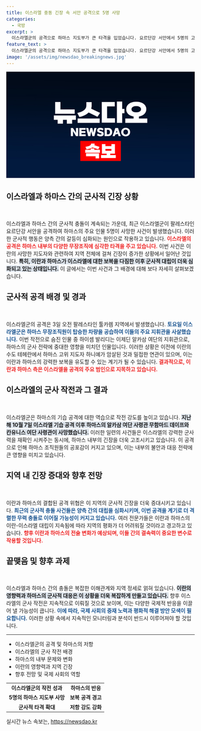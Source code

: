 ```yaml
---
title: 이스라엘 중동 긴장 속 서안 공격으로 5명 사망
categories:
  - 국방
excerpt: >
  이스라엘군의 공격으로 하마스 지도부가 큰 타격을 입었습니다. 요르단강 서안에서 5명의 고위 무장 지도자가 사망하며 긴장이 고조되고 있는 가운데, 이란과 하마스의 보복 선언이 주목받고 있습니다. 클릭해서 더 알아보세요!
feature_text: >
  이스라엘군의 공격으로 하마스 지도부가 큰 타격을 입었습니다. 요르단강 서안에서 5명의 고위 무장 지도자가 사망하며 긴장이 고조되고 있는 가운데, 이란과 하마스의 보복 선언이 주목받고 있습니다. 클릭해서 더 알아보세요!
image: '/assets/img/newsdao_breakingnews.jpg'
---
```


<p><img src="/assets/img/newsdao_breakingnews.jpg" alt="firstkoreanews 속보" /></p>

<h2 data-ke-size="size26">이스라엘과 하마스 간의 군사적 긴장 상황</h2>

<p data-ke-size="size16">&nbsp;</p>

<p>이스라엘과 하마스 간의 군사적 충돌이 계속되는 가운데, 최근 이스라엘군이 팔레스타인 요르단강 서안을 공격하여 하마스의 주요 인물 5명이 사망한 사건이 발생했습니다. 이러한 군사적 행동은 양측 간의 갈등이 심화되는 원인으로 작용하고 있습니다. <b><span style="color: #ee2323;">이스라엘의 공격은 하마스 내부의 다양한 무장조직에 심각한 타격을 주고 있습니다.</span></b> 이번 사건은 이란의 사망한 지도자와 관련하여 지역 전체에 걸쳐 긴장이 증가한 상황에서 일어난 것입니다. <b><span style="background-color: #21538527;">특히, 이란과 하마스가 이스라엘에 대한 보복을 다짐한 이후 군사적 대립이 더욱 심화되고 있는 상태입니다.</span></b> 이 글에서는 이번 사건과 그 배경에 대해 보다 자세히 살펴보겠습니다.</p>

<h2 data-ke-size="size26">군사적 공격 배경 및 경과</h2>

<p data-ke-size="size16">&nbsp;</p>

<p>이스라엘군의 공격은 3일 오전 팔레스타인 툴카렘 지역에서 발생했습니다. <b><span style="color: #1a5490;">토요일 이스라엘군은 하마스 무장조직원이 탑승한 차량을 공습하여 이들의 주요 지휘관을 사살했습니다.</span></b> 이번 작전으로 숨진 인물 중 하이셈 발리디는 이제딘 알카삼 여단의 지휘관으로, 하마스의 군사 전략에 중대한 영향을 미치던 인물입니다. 이러한 상황은 이전에 이란의 수도 테헤란에서 하마스 고위 지도자 하니예가 암살된 것과 밀접한 연관이 있으며, 이는 이란과 하마스의 강력한 보복을 유도할 수 있는 계기가 될 수 있습니다. <b><span style="color: #ee2323;">결과적으로, 이란과 하마스 측은 이스라엘을 공격의 주요 범인으로 지목하고 있습니다.</span></b></p>

<h2 data-ke-size="size26">이스라엘의 군사 작전과 그 결과</h2>

<p data-ke-size="size16">&nbsp;</p>

<p>이스라엘군은 하마스의 기습 공격에 대한 역습으로 작전 강도를 높이고 있습니다. <b><span style="background-color: #21538527;">지난해 10월 7일 이스라엘 기습 공격 이후 하마스의 알카삼 여단 사령관 무함마드 데이프와 칸유니스 여단 사령관이 사망했습니다.</span></b> 이러한 일련의 사건들은 이스라엘의 강력한 군사력을 재확인 시켜주는 동시에, 하마스 내부의 긴장을 더욱 고조시키고 있습니다. 이 공격으로 인해 하마스 조직원들의 공포감이 커지고 있으며, 이는 내부의 불안과 대응 전략에 큰 영향을 미치고 있습니다.</p>

<h2 data-ke-size="size26">지역 내 긴장 증대와 향후 전망</h2>

<p data-ke-size="size16">&nbsp;</p>

<p>이란과 하마스의 결합된 공격 위협은 이 지역의 군사적 긴장을 더욱 증대시키고 있습니다. <b><span style="color: #1a5490;">최근의 군사적 충돌 사건들은 양측 간의 대립을 심화시키며, 이번 공격을 계기로 더 격렬한 무력 충돌로 이어질 가능성이 커지고 있습니다.</span></b> 여러 전문가들은 이란과 하마스의 이란-이스라엘 대립이 지속됨에 따라 지역의 평화가 더 어려워질 것이라고 경고하고 있습니다. <b><span style="color: #ee2323;">향후 이란과 하마스의 전술 변화가 예상되며, 이들 간의 결속력이 중요한 변수로 작용할 것입니다.</span></b></p>

<h2 data-ke-size="size26">끝맺음 및 향후 과제</h2>

<p data-ke-size="size16">&nbsp;</p>

<p>이스라엘과 하마스 간의 충돌은 복잡한 이해관계와 지역 정세로 얽혀 있습니다. <b><span style="background-color: #21538527;">이란의 영향력과 하마스의 군사적 대응은 이 상황을 더욱 복잡하게 만들고 있습니다.</span></b> 향후 이스라엘의 군사 작전은 지속적으로 이뤄질 것으로 보이며, 이는 다양한 국제적 반응을 이끌어 낼 가능성이 큽니다. <b><span style="color: #1a5490;">이에 따라, 국제 사회의 중재 노력과 평화적 해결 방안 모색이 필요합니다.</span></b> 이러한 상황 속에서 지속적인 모니터링과 분석이 반드시 이루어져야 할 것입니다.</p>

<hr>

<ul>
  <li>이스라엘군의 공격 및 하마스의 저항</li>
  <li>이스라엘의 군사 작전 배경</li>
  <li>하마스의 내부 문제와 변화</li>
  <li>이란의 영향력과 지역 긴장</li>
  <li>향후 전망 및 국제 사회의 역할</li>
</ul>

<table>
  <tr>
    <td style="text-align: center; height: 17px;"><b>이스라엘군의 작전 성과</b></td>
    <td style="text-align: center; height: 17px;"><b>하마스의 반응</b></td>
  </tr>
  <tr>
    <td style="text-align: center; height: 17px;"><b>5명의 하마스 지도부 사망</b></td>
    <td style="text-align: center; height: 17px;"><b>보복 공격 경고</b></td>
  </tr>
  <tr>
    <td style="text-align: center; height: 17px;"><b>군사적 타격 확대</b></td>
    <td style="text-align: center; height: 17px;"><b>저항 강도 강화</b></td>
  </tr>
</table>
실시간 뉴스 속보는, <a href="https://newsdao.kr" rel="dofollow">https://newsdao.kr</a>


